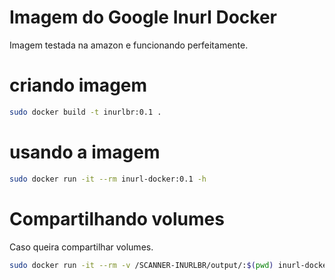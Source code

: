 # Imagem do Google Inurl Docker
Imagem testada na amazon e funcionando perfeitamente.

# criando imagem
```sh
sudo docker build -t inurlbr:0.1 .
```

# usando a imagem
```sh
sudo docker run -it --rm inurl-docker:0.1 -h
```

# Compartilhando volumes
Caso queira compartilhar volumes.
```sh
sudo docker run -it --rm -v /SCANNER-INURLBR/output/:$(pwd) inurl-docker:0.1 -h
```
